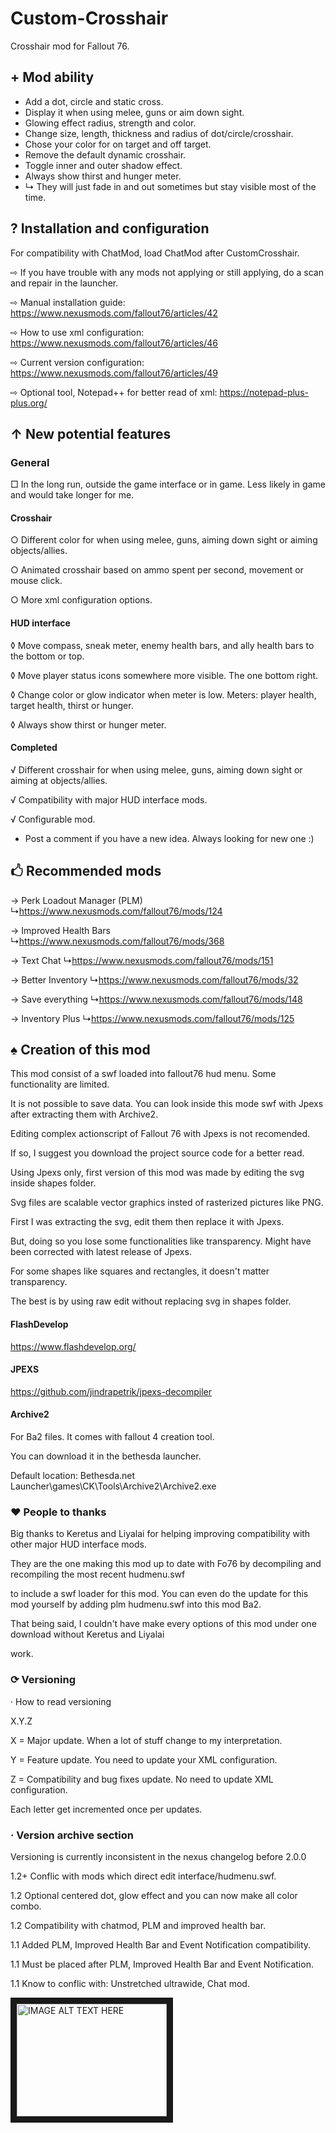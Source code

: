# Custom-Crosshair
Crosshair mod for Fallout 76. 

## + Mod ability
  - Add a dot, circle and static cross.
  - Display it when using melee, guns or aim down sight.
  - Glowing effect radius, strength and color.
  - Change size, length, thickness and radius of dot/circle/crosshair.
  - Chose your color for on target and off target.
  - Remove the default dynamic crosshair.
  - Toggle inner and outer shadow effect.
  - Always show thirst and hunger meter.
  - ↳ They will just fade in and out sometimes but stay visible most of the time.

## ? Installation and configuration
For compatibility with ChatMod, load ChatMod after CustomCrosshair.

⇨ If you have trouble with any mods not applying or still applying, do a scan and repair in the launcher.

⇨ Manual installation guide: https://www.nexusmods.com/fallout76/articles/42

⇨ How to use xml configuration: https://www.nexusmods.com/fallout76/articles/46

⇨ Current version configuration: https://www.nexusmods.com/fallout76/articles/49

⇨ Optional tool, Notepad++ for better read of xml: https://notepad-plus-plus.org/


## ↑ New potential features
### General
□ In the long run, outside the game interface or in game. Less likely in game and would take longer for me.
#### Crosshair
○ Different color for when using melee, guns, aiming down sight or aiming objects/allies.

○ Animated crosshair based on ammo spent per second, movement or mouse click.

○ More xml configuration options.
#### HUD interface
◊ Move compass, sneak meter, enemy health bars, and ally health bars to the bottom or top.

◊ Move player status icons somewhere more visible. The one bottom right.

◊ Change color or glow indicator when meter is low. Meters: player health, target health, thirst or hunger.

◊ Always show thirst or hunger meter.
#### Completed
√ Different crosshair for when using melee, guns, aiming down sight or aiming at objects/allies.

√ Compatibility with major HUD interface mods.

√ Configurable mod.

* Post a comment if you have a new idea. Always looking for new one :)

## 🖒 Recommended mods
→ Perk Loadout Manager (PLM)
↳https://www.nexusmods.com/fallout76/mods/124

→ Improved Health Bars
↳https://www.nexusmods.com/fallout76/mods/368

→ Text Chat
↳https://www.nexusmods.com/fallout76/mods/151

→ Better Inventory
↳https://www.nexusmods.com/fallout76/mods/32

→ Save everything
↳https://www.nexusmods.com/fallout76/mods/148

→ Inventory Plus
↳https://www.nexusmods.com/fallout76/mods/125

## ♠ Creation of this mod
This mod consist of a swf loaded into fallout76 hud menu. Some functionality are limited.

It is not possible to save data. You can look inside this mode swf with Jpexs after extracting them with Archive2.

Editing complex actionscript of Fallout 76 with Jpexs is not recomended.

If so, I suggest you download the project source code for a better read.

Using Jpexs only, first version of this mod was made by editing the svg inside shapes folder.

Svg files are scalable vector graphics insted of rasterized pictures like PNG.

First I was extracting the svg, edit them then replace it with Jpexs.

But, doing so you lose some functionalities like transparency. Might have been corrected with latest release of Jpexs.

For some shapes like squares and rectangles, it doesn't matter transparency.

The best is by using raw edit without replacing svg in shapes folder.

#### FlashDevelop
https://www.flashdevelop.org/

#### JPEXS
https://github.com/jindrapetrik/jpexs-decompiler

#### Archive2
For Ba2 files. It comes with fallout 4 creation tool.

You can download it in the bethesda launcher.

Default location: Bethesda.net Launcher\games\CK\Tools\Archive2\Archive2.exe



### ♥ People to thanks
Big thanks to Keretus and Liyalai for helping improving compatibility with other major HUD interface mods.

They are the one making this mod up to date with Fo76 by decompiling and recompiling the most recent hudmenu.swf 

to include a swf loader for this mod.
You can even do the update for this mod yourself by adding plm hudmenu.swf into this mod Ba2.

That being said, I couldn't have make every options of this mod under one download without Keretus and Liyalai

work.

### ⟳ Versioning
· How to read versioning

X.Y.Z

X = Major update. When a lot of stuff change to my interpretation.

Y = Feature update. You need to update your XML configuration.

Z = Compatibility and bug fixes update. No need to update XML configuration.

Each letter get incremented once per updates.

### · Version archive section
Versioning is currently inconsistent in the nexus changelog before 2.0.0

1.2+ Conflic with mods which direct edit interface/hudmenu.swf.

1.2 Optional centered dot, glow effect and you can now make all color combo.

1.2 Compatibility with chatmod, PLM and improved health bar.

1.1 Added PLM, Improved Health Bar and Event Notification compatibility.

1.1 Must be placed after PLM, Improved Health Bar and Event Notification.

1.1 Know to conflic with: Unstretched ultrawide, Chat mod.

<a href="http://www.youtube.com/watch?feature=player_embedded&v=YOUTUBE_VIDEO_ID_HERE" target="_blank"><img src="http://img.youtube.com/vi/YOUTUBE_VIDEO_ID_HER/0.jpg" alt="IMAGE ALT TEXT HERE" width="240" height="180" border="10" /></a>
